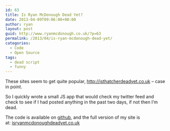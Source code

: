 ```yaml
---
id: 63
title: Is Ryan McDonough Dead Yet?
date: 2013-04-09T09:06:00+00:00
author: ryan
layout: post
guid: http://www.ryanmcdonough.co.uk/?p=63
permalink: /2013/04/is-ryan-mcdonough-dead-yet/
categories:
  - Code
  - Open Source
tags:
  - dead script
  - funny
---
```

These sites seem to get quite popular, http://isthatcherdeadyet.co.uk &#8211; case in point.

So I quickly wrote a small JS app that would check my twitter feed and check to see if I had posted anything in the past two days, if not then I&#8217;m dead.

The code is available on [github](https://github.com/ryanmcdonough/Am-I-Dead-Yet), and the full version of my site is at: [isryanmcdonoughdeadyet.co.uk](http://isryanmcdonoughdeadyet.co.uk "Is Ryan McDonough Dead Yet?")